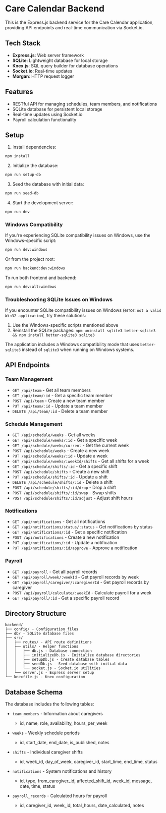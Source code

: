 # Care Calendar Backend

This is the Express.js backend service for the Care Calendar application, providing API endpoints and real-time communication via Socket.io.

## Tech Stack

- **Express.js**: Web server framework
- **SQLite**: Lightweight database for local storage
- **Knex.js**: SQL query builder for database operations
- **Socket.io**: Real-time updates
- **Morgan**: HTTP request logger

## Features

- RESTful API for managing schedules, team members, and notifications
- SQLite database for persistent local storage
- Real-time updates using Socket.io
- Payroll calculation functionality

## Setup

1. Install dependencies:

```bash
npm install
```

2. Initialize the database:

```bash
npm run setup-db
```

3. Seed the database with initial data:

```bash
npm run seed-db
```

4. Start the development server:

```bash
npm run dev
```

### Windows Compatibility

If you're experiencing SQLite compatibility issues on Windows, use the Windows-specific script:

```bash
npm run dev:windows
```

Or from the project root:

```bash
npm run backend:dev:windows
```

To run both frontend and backend:

```bash
npm run dev:all:windows
```

### Troubleshooting SQLite Issues on Windows

If you encounter SQLite compatibility issues on Windows (error: `not a valid Win32 application`), try these solutions:

1. Use the Windows-specific scripts mentioned above
2. Reinstall the SQLite packages: `npm uninstall sqlite3 better-sqlite3 && npm install better-sqlite3 sqlite3`

The application includes a Windows compatibility mode that uses `better-sqlite3` instead of `sqlite3` when running on Windows systems.

## API Endpoints

### Team Management

- `GET /api/team` - Get all team members
- `GET /api/team/:id` - Get a specific team member
- `POST /api/team` - Create a new team member
- `PUT /api/team/:id` - Update a team member
- `DELETE /api/team/:id` - Delete a team member

### Schedule Management

- `GET /api/schedule/weeks` - Get all weeks
- `GET /api/schedule/weeks/:id` - Get a specific week
- `GET /api/schedule/weeks/current` - Get the current week
- `POST /api/schedule/weeks` - Create a new week
- `PUT /api/schedule/weeks/:id` - Update a week
- `GET /api/schedule/weeks/:weekId/shifts` - Get all shifts for a week
- `GET /api/schedule/shifts/:id` - Get a specific shift
- `POST /api/schedule/shifts` - Create a new shift
- `PUT /api/schedule/shifts/:id` - Update a shift
- `DELETE /api/schedule/shifts/:id` - Delete a shift
- `POST /api/schedule/shifts/:id/drop` - Drop a shift
- `POST /api/schedule/shifts/:id/swap` - Swap shifts
- `POST /api/schedule/shifts/:id/adjust` - Adjust shift hours

### Notifications

- `GET /api/notifications` - Get all notifications
- `GET /api/notifications/status/:status` - Get notifications by status
- `GET /api/notifications/:id` - Get a specific notification
- `POST /api/notifications` - Create a new notification
- `PUT /api/notifications/:id` - Update a notification
- `PUT /api/notifications/:id/approve` - Approve a notification

### Payroll

- `GET /api/payroll` - Get all payroll records
- `GET /api/payroll/week/:weekId` - Get payroll records by week
- `GET /api/payroll/caregiver/:caregiverId` - Get payroll records by caregiver
- `POST /api/payroll/calculate/:weekId` - Calculate payroll for a week
- `GET /api/payroll/:id` - Get a specific payroll record

## Directory Structure

```
backend/
├── config/ - Configuration files
├── db/ - SQLite database files
├── src/
│   ├── routes/ - API route definitions
│   ├── utils/ - Helper functions
│   │   ├── db.js - Database connection
│   │   ├── initializeDb.js - Initialize database directories
│   │   ├── setupDb.js - Create database tables
│   │   ├── seedDb.js - Seed database with initial data
│   │   └── socket.js - Socket.io utilities
│   └── server.js - Express server setup
└── knexfile.js - Knex configuration
```

## Database Schema

The database includes the following tables:

- `team_members` - Information about caregivers
  - id, name, role, availability, hours_per_week

- `weeks` - Weekly schedule periods
  - id, start_date, end_date, is_published, notes

- `shifts` - Individual caregiver shifts
  - id, week_id, day_of_week, caregiver_id, start_time, end_time, status

- `notifications` - System notifications and history
  - id, type, from_caregiver_id, affected_shift_id, week_id, message, date, time, status

- `payroll_records` - Calculated hours for payroll
  - id, caregiver_id, week_id, total_hours, date_calculated, notes